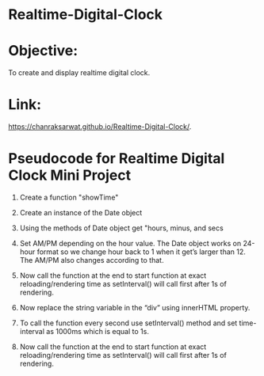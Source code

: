 # Realtime-Digital-Clock
  # Objective:
  To create and display realtime digital clock. 

# Link:
https://chanraksarwat.github.io/Realtime-Digital-Clock/.

# Pseudocode for Realtime Digital Clock Mini Project

1. Create a function "showTime" 

2. Create an instance of the Date object

3. Using the methods of Date object get "hours, minus, and secs

4. Set AM/PM depending on the hour value. The Date object works on 24-hour format so we change hour back to 1 when it get’s larger than 12. The AM/PM also changes according to that.

5. Now call the function at the end to start function at exact reloading/rendering time as setInterval() will call first after 1s of rendering.

6. Now replace the string variable in the “div” using innerHTML property.

7. To call the function every second use setInterval() method and set time-interval as 1000ms which is equal to 1s.

8. Now call the function at the end to start function at exact reloading/rendering time as setInterval() will call first after 1s of rendering.
